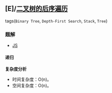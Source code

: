 ## [E]/[二叉树的后序遍历](https://leetcode-cn.com/problems/binary-tree-postorder-traversal/)
tags(`Binary Tree`, `Depth-First Search`, `Stack`, `Tree`)

### 题解
+ [JS](../../codes/js/problems/256/145.js)

#### 递归

**复杂度分析**
+ 时间复杂度：O(n)。
+ 空间复杂度：O(n)。 